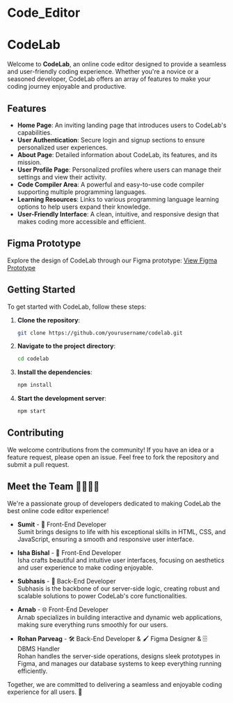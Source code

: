 # Code_Editor

# CodeLab

Welcome to **CodeLab**, an online code editor designed to provide a seamless and user-friendly coding experience. Whether you're a novice or a seasoned developer, CodeLab offers an array of features to make your coding journey enjoyable and productive.

## Features

- **Home Page**: An inviting landing page that introduces users to CodeLab's capabilities.
- **User Authentication**: Secure login and signup sections to ensure personalized user experiences.
- **About Page**: Detailed information about CodeLab, its features, and its mission.
- **User Profile Page**: Personalized profiles where users can manage their settings and view their activity.
- **Code Compiler Area**: A powerful and easy-to-use code compiler supporting multiple programming languages.
- **Learning Resources**: Links to various programming language learning options to help users expand their knowledge.
- **User-Friendly Interface**: A clean, intuitive, and responsive design that makes coding more accessible and efficient.

## Figma Prototype

Explore the design of CodeLab through our Figma prototype:
[View Figma Prototype](https://www.figma.com/proto/0IQdAHbdetF7lZJWV2e4tP/Untitled?node-id=0-1&t=c3R6fTMdoxJovcNl-1)

## Getting Started

To get started with CodeLab, follow these steps:

1. **Clone the repository**:
    ```bash
    git clone https://github.com/yourusername/codelab.git
    ```
2. **Navigate to the project directory**:
    ```bash
    cd codelab
    ```
3. **Install the dependencies**:
    ```bash
    npm install
    ```
4. **Start the development server**:
    ```bash
    npm start
    ```

## Contributing

We welcome contributions from the community! If you have an idea or a feature request, please open an issue. Feel free to fork the repository and submit a pull request.


## Meet the Team 👨‍💻👩‍💻

We're a passionate group of developers dedicated to making CodeLab the best online code editor experience!

- **Sumit** - 🌟 Front-End Developer  
  Sumit brings designs to life with his exceptional skills in HTML, CSS, and JavaScript, ensuring a smooth and responsive user interface.

- **Isha Bishal** - 🎨 Front-End Developer  
  Isha crafts beautiful and intuitive user interfaces, focusing on aesthetics and user experience to make coding enjoyable.

- **Subhasis** - 🔧 Back-End Developer  
  Subhasis is the backbone of our server-side logic, creating robust and scalable solutions to power CodeLab's core functionalities.

- **Arnab** - 🌐 Front-End Developer  
  Arnab specializes in building interactive and dynamic web applications, making sure everything runs smoothly for our users.

- **Rohan Parveag** - 🛠️ Back-End Developer & 🖌️ Figma Designer & 🗄️ DBMS Handler  
  Rohan handles the server-side operations, designs sleek prototypes in Figma, and manages our database systems to keep everything running efficiently.

Together, we are committed to delivering a seamless and enjoyable coding experience for all users. 🚀

